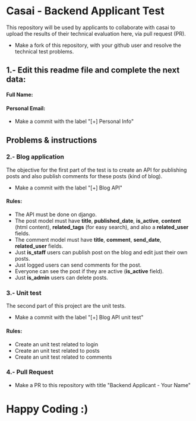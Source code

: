# Casai - Backend Applicant Test
This repository will be used by applicants to collaborate with casai to upload the results of their technical evaluation here, via pull request (PR).

* Make a fork of this repository, with your github user and resolve the technical test problems.

## 1.- Edit this readme file and complete the next data:
#### Full Name:
#### Personal Email:
* Make a commit with the label "[+] Personal Info"

## Problems & instructions

### 2.- Blog application
The objective for the first part of the test is to create an API for publishing posts and also publish comments for these posts (kind of blog).
* Make a commit with the label "[+] Blog API"

#### Rules:
 - The API must be done on django.
 - The post model must have **title**, **published_date**, **is_active**, **content** (html content), **related_tags** (for easy search), and also a **related_user** fields.
 - The comment model must have **title**, **comment**, **send_date**, **related_user** fields.
 - Just **is_staff** users can publish post on the blog and edit just their own posts.
 - Just logged users can send comments for the post.
 - Everyone can see the post if they are active (**is_active** field).
 - Just **is_admin**  users can delete posts.

### 3.- Unit test
The second part of this project are the unit tests.
* Make a commit with the label "[+] Blog API unit test"

#### Rules:
 - Create an unit test related to login
 - Create an unit test related to posts
 - Create an unit test related to comments

### 4.- Pull Request
* Make a PR to this repository with title "Backend Applicant - Your Name"

# Happy Coding :)
